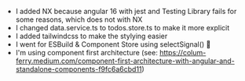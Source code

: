 - I added NX because angular 16 with jest and Testing Library fails for some reasons, which does not with NX
- I changed data.service.ts to todos.store.ts to make it more explicit
- I added tailwindcss to make the stylying easier
- I went for ESBuild & Component Store using selectSignal() 🚀
- I'm using component first architecture (see: https://colum-ferry.medium.com/component-first-architecture-with-angular-and-standalone-components-f9fc6a6cbd11)
